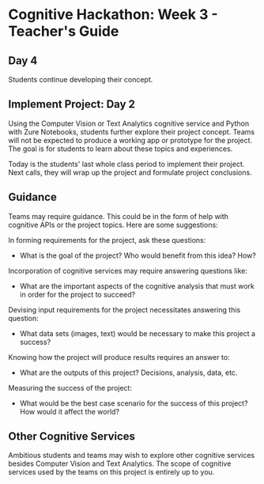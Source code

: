 # Cognitive Hackathon: Week 3 - Teacher's Guide
## Day 4

Students continue developing their concept.

## Implement Project: Day 2

Using the Computer Vision or Text Analytics cognitive service and Python with Zure Notebooks, students further explore their project concept. Teams will not be expected to produce a working app or prototype for the project. The goal is for students to learn about these topics and experiences. 

Today is the students' last whole class period to implement their project. Next calls, they will wrap up the project and formulate project conclusions.

## Guidance

Teams may require guidance. This could be in the form of help with cognitive APIs or the project topics. Here are some suggestions:

In forming requirements for the project, ask these questions: 

* What is the goal of the project? Who would benefit from this idea? How?

Incorporation of cognitive services may require answering questions like: 

* What are the important aspects of the cognitive analysis that must work in order for the project to succeed?

Devising input requirements for the project necessitates answering this question:

* What data sets (images, text) would be necessary to make this project a success?

Knowing how the project will produce results requires an answer to:

* What are the outputs of this project? Decisions, analysis, data, etc.

Measuring the success of the project:

* What would be the best case scenario for the success of this project? How would it affect the world?


## Other Cognitive Services
Ambitious students and teams may wish to explore other cognitive services besides Computer Vision and Text Analytics. The scope of cognitive services used by the teams on this project is entirely up to you. 